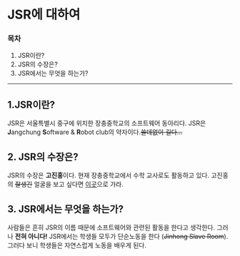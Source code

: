 # JSR에 대하여
### 목차
1. JSR이란?
2. JSR의 수장은?
3. JSR에서는 무엇을 하는가?
***
## 1.JSR이란?
JSR은 서울특별시 중구에 위치한 장충중학교의 소프트웨어 동아리다. JSR은 **J**angchung **S**oftware & **R**obot club의 약자이다.~~쓸데없이 길다...~~

## 2. JSR의 수장은?
JSR의 수장은 **고진홍**이다. 현재 장충중학교에서 수학 교사로도 활동하고 있다.
고진홍의 ~~잘생긴~~ 얼굴을 보고 싶다면 [이곳](http://m.edu.donga.com/news/view.php?at_no=20170518094909105512#_enliple)으로 가라.

## 3. JSR에서는 무엇을 하는가?
사람들은 흔히 JSR의 이름 때문에 소프트웨어와 관련된 활동을 한다고 생각한다. 그러나 **전혀 아니다!** JSR에서는 학생들 모두가 단순노동을 한다 (~~Jinhong Slave Room~~). 그러다 보니 학생들은 자연스럽게 노동을 배우게 된다.
